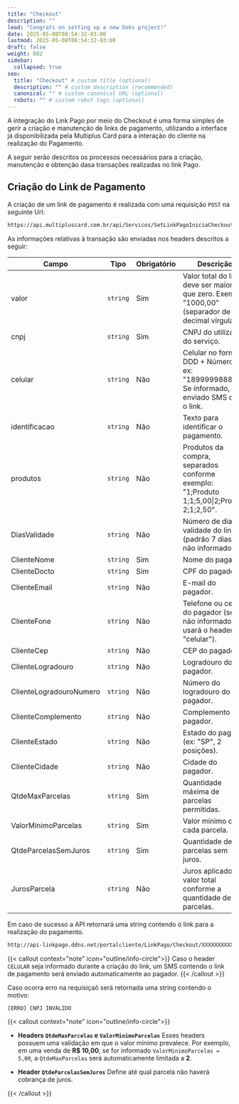 ```yaml
---
title: "Checkout"
description: ""
lead: "Congrats on setting up a new Doks project!"
date: 2025-05-08T08:54:32-03:00
lastmod: 2025-05-08T08:54:32-03:00
draft: false
weight: 802
sidebar:
  collapsed: true
seo:
  title: "Checkout" # custom title (optional)
  description: "" # custom description (recommended)
  canonical: "" # custom canonical URL (optional)
  robots: "" # custom robot tags (optional)
---
```

A integração do Link Pago por meio do Checkout é uma forma simples de gerir a criação e manutenção de links de pagamento, utilizando a interface já disponibilizada pela Multiplus Card para a interação do cliente na realização do Pagamento.

A seguir serão descritos os processos necessários para a criação, manutenção e obtenção dasa transações realizadas no link Pago.

## Criação do Link de Pagamento

A criação de um link de pagamento é realizada com uma requisição `POST` na seguinte Url:

```txt {title="URL da API"}
https://api.multipluscard.com.br/api/Servicos/SetLinkPagoIniciaCheckout
```

As informações relativas à transação são enviadas nos headers descritos a seguir:

| Campo                       | Tipo    | Obrigatório | Descrição |
|------------------------------|---------|-------------|-----------|
| valor                        | `string`  | Sim     | Valor total do link, deve ser maior que zero. Exemplo: "1000,00" (separador de decimal vírgula). |
| cnpj                         | `string`  | Sim     | CNPJ do utilizador do serviço. |
| celular                      | `string`  | Não     | Celular no formato DDD + Número, ex: "18999998888". Se informado, será enviado SMS com o link. |
| identificacao                | `string`  | Não     | Texto para identificar o pagamento. |
| produtos                     | `string`  | Não     | Produtos da compra, separados conforme exemplo: "1;Produto 1;1;5,00\|2;Produto 2;1;2,50". |
| DiasValidade                 | `string`  | Não     | Número de dias de validade do link (padrão 7 dias, se não informado). |
| ClienteNome                  | `string`  | Sim     | Nome do pagador. |
| ClienteDocto                 | `string`  | Sim     | CPF do pagador. |
| ClienteEmail                 | `string`  | Não     | E-mail do pagador. |
| ClienteFone                  | `string`  | Não     | Telefone ou celular do pagador (se não informado, usará o header "celular"). |
| ClienteCep                   | `string`  | Não     | CEP do pagador. |
| ClienteLogradouro            | `string`  | Não     | Logradouro do pagador. |
| ClienteLogradouroNumero      | `string`  | Não     | Número do logradouro do pagador. |
| ClienteComplemento           | `string`  | Não     | Complemento do pagador. |
| ClienteEstado                | `string`  | Não     | Estado do pagador (ex: "SP", 2 posições). |
| ClienteCidade                | `string`  | Não     | Cidade do pagador. |
| QtdeMaxParcelas              | `string`  | Sim     | Quantidade máxima de parcelas permitidas. |
| ValorMinimoParcelas          | `string`  | Sim     | Valor mínimo de cada parcela. |
| QtdeParcelasSemJuros         | `string`  | Sim     | Quantidade de parcelas sem juros. |
| JurosParcela                 | `string`  | Não     | Juros aplicados no valor total conforme a quantidade de parcelas. |

Em caso de sucesso a API retornará uma string contendo o link para a realização do pagamento.

```txt {title="Exemplo de Retorno"}
http://api-linkpago.ddns.net/portalcliente/LinkPago/Checkout/XXXXXXXXXXXXXXXXX
```

{{< callout context="note" icon="outline/info-circle">}}
  Caso o header `CELULAR` seja informado durante a criação do link, um SMS contendo o link de pagamento será enviado automaticamente ao pagador.
{{< /callout >}}


Caso ocorra erro na requisiçaõ será retornada uma string contendo o motivo:

```txt {title="Exemplo de Retorno com Erro"}
[ERRO] CNPJ INVÁLIDO
```

{{< callout context="note" icon="outline/info-circle">}}
- **Headers `QtdeMaxParcelas` e `ValorMinimoParcelas`**
  Esses headers possuem uma validação em que o valor mínimo prevalece.
  Por exemplo, em uma venda de **R$ 10,00**, se for informado `ValorMinimoParcelas = 5,00`, a `QtdeMaxParcelas` será automaticamente limitada a **2**.

- **Header `QtdeParcelasSemJuros`**
  Define até qual parcela não haverá cobrança de juros.

{{< /callout >}}
